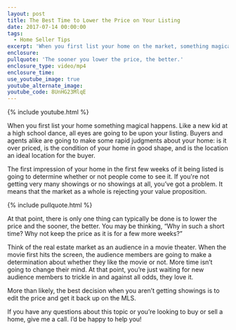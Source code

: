 ```yaml
---
layout: post
title: The Best Time to Lower the Price on Your Listing
date: 2017-07-14 00:00:00
tags:
  - Home Seller Tips
excerpt: 'When you first list your home on the market, something magical happens. All eyes are on your home, and buyers and agents will be looking for the right conditions to be met. These are price, condition, and location. If you aren’t getting showings, then you might need to lower the price. When is the best time to do this? The answer may surprise you. To learn more about lowering the price on your listing, watch my latest video.'
enclosure:
pullquote: 'The sooner you lower the price, the better.'
enclosure_type: video/mp4
enclosure_time:
use_youtube_image: true
youtube_alternate_image:
youtube_code: 8UnHG23MlqE
---
```



{% include youtube.html %}

When you first list your home something magical happens. Like a new kid at a high school dance, all eyes are going to be upon your listing. Buyers and agents alike are going to make some rapid judgments about your home: is it over priced, is the condition of your home in good shape, and is the location an ideal location for the buyer.

The first impression of your home in the first few weeks of it being listed is going to determine whether or not people come to see it. If you're not getting very many showings or no showings at all, you’ve got a problem. It means that the market as a whole is rejecting your value proposition.

{% include pullquote.html %}

At that point, there is only one thing can typically be done is to lower the price and the sooner, the better. You may be thinking, “Why in such a short time? Why not keep the price as it is for a few more weeks?”

Think of the real estate market as an audience in a movie theater. When the movie first hits the screen, the audience members are going to make a determination about whether they like the movie or not. More time isn’t going to change their mind. At that point, you’re just waiting for new audience members to trickle in and against all odds, they love it.

More than likely, the best decision when you aren’t getting showings is to edit the price and get it back up on the MLS.

If you have any questions about this topic or you’re looking to buy or sell a home, give me a call. I’d be happy to help you!